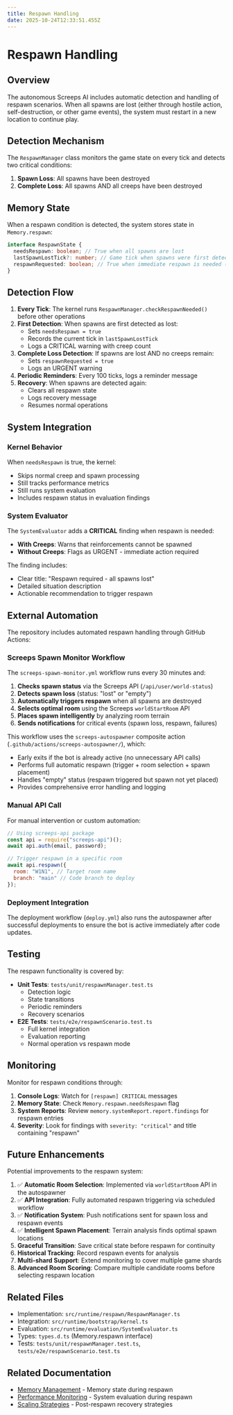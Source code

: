 ```yaml
---
title: Respawn Handling
date: 2025-10-24T12:33:51.455Z
---
```


# Respawn Handling

## Overview

The autonomous Screeps AI includes automatic detection and handling of respawn scenarios. When all spawns are lost (either through hostile action, self-destruction, or other game events), the system must restart in a new location to continue play.

## Detection Mechanism

The `RespawnManager` class monitors the game state on every tick and detects two critical conditions:

1. **Spawn Loss**: All spawns have been destroyed
2. **Complete Loss**: All spawns AND all creeps have been destroyed

## Memory State

When a respawn condition is detected, the system stores state in `Memory.respawn`:

```typescript
interface RespawnState {
  needsRespawn: boolean; // True when all spawns are lost
  lastSpawnLostTick?: number; // Game tick when spawns were first detected as lost
  respawnRequested: boolean; // True when immediate respawn is needed (no creeps either)
}
```

## Detection Flow

1. **Every Tick**: The kernel runs `RespawnManager.checkRespawnNeeded()` before other operations
2. **First Detection**: When spawns are first detected as lost:
   - Sets `needsRespawn = true`
   - Records the current tick in `lastSpawnLostTick`
   - Logs a CRITICAL warning with creep count
3. **Complete Loss Detection**: If spawns are lost AND no creeps remain:
   - Sets `respawnRequested = true`
   - Logs an URGENT warning
4. **Periodic Reminders**: Every 100 ticks, logs a reminder message
5. **Recovery**: When spawns are detected again:
   - Clears all respawn state
   - Logs recovery message
   - Resumes normal operations

## System Integration

### Kernel Behavior

When `needsRespawn` is true, the kernel:

- Skips normal creep and spawn processing
- Still tracks performance metrics
- Still runs system evaluation
- Includes respawn status in evaluation findings

### System Evaluator

The `SystemEvaluator` adds a **CRITICAL** finding when respawn is needed:

- **With Creeps**: Warns that reinforcements cannot be spawned
- **Without Creeps**: Flags as URGENT - immediate action required

The finding includes:

- Clear title: "Respawn required - all spawns lost"
- Detailed situation description
- Actionable recommendation to trigger respawn

## External Automation

The repository includes automated respawn handling through GitHub Actions:

### Screeps Spawn Monitor Workflow

The `screeps-spawn-monitor.yml` workflow runs every 30 minutes and:

1. **Checks spawn status** via the Screeps API (`/api/user/world-status`)
2. **Detects spawn loss** (status: "lost" or "empty")
3. **Automatically triggers respawn** when all spawns are destroyed
4. **Selects optimal room** using the Screeps `worldStartRoom` API
5. **Places spawn intelligently** by analyzing room terrain
6. **Sends notifications** for critical events (spawn loss, respawn, failures)

This workflow uses the `screeps-autospawner` composite action (`.github/actions/screeps-autospawner/`), which:

- Early exits if the bot is already active (no unnecessary API calls)
- Performs full automatic respawn (trigger + room selection + spawn placement)
- Handles "empty" status (respawn triggered but spawn not yet placed)
- Provides comprehensive error handling and logging

### Manual API Call

For manual intervention or custom automation:

```javascript
// Using screeps-api package
const api = require("screeps-api")();
await api.auth(email, password);

// Trigger respawn in a specific room
await api.respawn({
  room: "W1N1", // Target room name
  branch: "main" // Code branch to deploy
});
```

### Deployment Integration

The deployment workflow (`deploy.yml`) also runs the autospawner after successful deployments to ensure the bot is active immediately after code updates.

## Testing

The respawn functionality is covered by:

- **Unit Tests**: `tests/unit/respawnManager.test.ts`
  - Detection logic
  - State transitions
  - Periodic reminders
  - Recovery scenarios
- **E2E Tests**: `tests/e2e/respawnScenario.test.ts`
  - Full kernel integration
  - Evaluation reporting
  - Normal operation vs respawn mode

## Monitoring

Monitor for respawn conditions through:

1. **Console Logs**: Watch for `[respawn] CRITICAL` messages
2. **Memory State**: Check `Memory.respawn.needsRespawn` flag
3. **System Reports**: Review `memory.systemReport.report.findings` for respawn entries
4. **Severity**: Look for findings with `severity: "critical"` and title containing "respawn"

## Future Enhancements

Potential improvements to the respawn system:

1. ✅ **Automatic Room Selection**: Implemented via `worldStartRoom` API in the autospawner
2. ✅ **API Integration**: Fully automated respawn triggering via scheduled workflow
3. ✅ **Notification System**: Push notifications sent for spawn loss and respawn events
4. ✅ **Intelligent Spawn Placement**: Terrain analysis finds optimal spawn locations
5. **Graceful Transition**: Save critical state before respawn for continuity
6. **Historical Tracking**: Record respawn events for analysis
7. **Multi-shard Support**: Extend monitoring to cover multiple game shards
8. **Advanced Room Scoring**: Compare multiple candidate rooms before selecting respawn location

## Related Files

- Implementation: `src/runtime/respawn/RespawnManager.ts`
- Integration: `src/runtime/bootstrap/kernel.ts`
- Evaluation: `src/runtime/evaluation/SystemEvaluator.ts`
- Types: `types.d.ts` (Memory.respawn interface)
- Tests: `tests/unit/respawnManager.test.ts`, `tests/e2e/respawnScenario.test.ts`

## Related Documentation

- [Memory Management](../runtime/operations/memory-management.md) - Memory state during respawn
- [Performance Monitoring](../runtime/operations/performance-monitoring.md) - System evaluation during respawn
- [Scaling Strategies](../runtime/strategy/scaling-strategies.md) - Post-respawn recovery strategies
